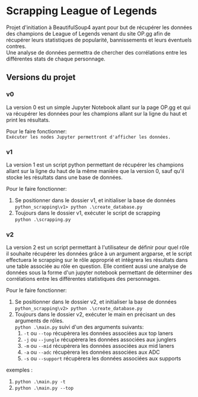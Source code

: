# Scrapping League of Legends
Projet d'initiation à BeautifulSoup4 ayant pour but de récupérer les données des champions de League of Legends venant du site OP.gg afin de récupérer leurs statistiques de popularité, bannissements et leurs éventuels contres.  
Une analyse de données permettra de chercher des corrélations entre les différentes stats de chaque personnage.
## Versions du projet
### v0
La version 0 est un simple Jupyter Notebook allant sur la page OP.gg et qui va récupérer les données pour les champions allant sur la ligne du haut et print les résultats. </br>

Pour le faire fonctionner: </br>
`Exécuter les nodes Jupyter permettront d'afficher les données.`

### v1
La version 1 est un script python permettant de récupérer les champions allant sur la ligne du haut de la même manière que la version 0, sauf qu'il stocke les résultats dans une base de données.

Pour le faire fonctionner: </br>
1) Se positionner dans le dossier v1, et initialiser la base de données </br>
</t>`python_scrapping\v1> python .\create_database.py`
2) Toujours dans le dossier v1, exécuter le script de scrapping </br>
</t> `python .\scrapping.py`

### v2
La version 2 est un script permettant à l'utilisateur de définir pour quel rôle il souhaite récupérer les données grâce à un argument argparse, et le script effectuera le scrapping sur le rôle approprié et intègrera les résultats dans une table associée au rôle en question. Elle contient aussi une analyse de données sous la forme d'un jupyter notebook permettant de déterminer des corrélations entre les différentes statistiques des personnages.

Pour le faire fonctionner: </br>
1. Se positionner dans le dossier v2, et initialiser la base de données </br>
</t>`python_scrapping\v2> python .\create_database.py`
2. Toujours dans le dossier v2, exécuter le main en précisant un des arguments de rôles. </br>
`python .\main.py` suivi d'un des arguments suivants:  
    1. `-t` ou `--top` récupèrera les données associées aux top laners  
    2. `-j` ou `--jungle` récupèrera les données associées aux junglers  
    3. `-m` ou `--mid` récupèrera les données associées aux mid laners  
    4. `-a` ou `--adc` récupèrera les données associées aux ADC  
    5. `-s` ou `--support` récupèrera les données associées aux supports  

exemples :  
1. `python .\main.py -t`
2. `python .\main.py --top` 
